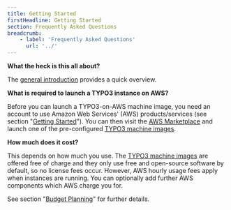 ```yaml
---
title: Getting Started
firstHeadline: Getting Started
section: Frequently Asked Questions
breadcrumb:
    - label: 'Frequently Asked Questions'
      url: '../'
---
```


**What the heck is this all about?**

The [general introduction](../getting-started/introduction.md) provides a quick overview.

**What is required to launch a TYPO3 instance on AWS?**

Before you can launch a TYPO3-on-AWS machine image, you need an account to use Amazon Web Services' (AWS) products/services (see section "[Getting Started](../getting-started/index.md)"). You can then visit the [AWS Marketplace](../miscellaneous/glossary.md#awsmarketplace) and launch one of the pre-configured [TYPO3 machine images](../machine-images/index.md).

**How much does it cost?**

This depends on how much you use. The [TYPO3 machine images](../machine-images/index.md) are offered free of charge and they only use free and open-source software by default, so no license fees occur. However, AWS hourly usage fees apply when instances are running. You can optionally add further AWS components which AWS charge you for.

See section "[Budget Planning](costs-and-budget-planning)" for further details.

